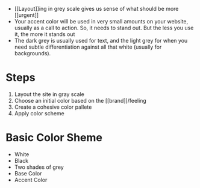 - [[Layout]]ing in grey scale gives us sense of what should be more [[urgent]]
- Your accent color will be used in very small amounts on your website, usually as a call to action. So, it needs to stand out. But the less you use it, the more it stands out
- The dark grey is usually used for text, and the light grey for when you need subtle differentiation against all that white (usually for backgrounds).

# Steps

1. Layout the site in gray scale
2. Choose an initial color based on the [[brand]]/feeling
3. Create a cohesive color pallete
4. Apply color scheme

# Basic Color Sheme
- White
- Black
- Two shades of grey
- Base Color
- Accent Color